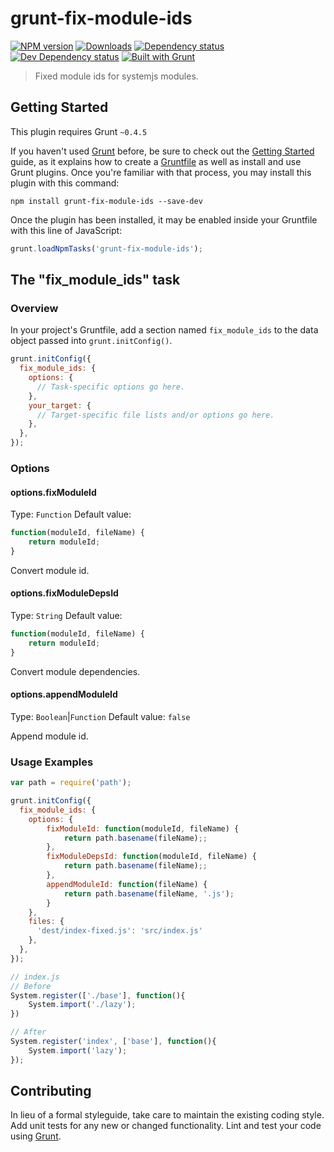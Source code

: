 # grunt-fix-module-ids
[![NPM version][npm-image]][npm-url] [![Downloads][downloads-image]][npm-url] [![Dependency status][david-dm-image]][david-dm-url] [![Dev Dependency status][david-dm-dev-image]][david-dm-dev-url] [![Built with Grunt][grunt-image]][grunt-url]

> Fixed module ids for systemjs modules.

## Getting Started
This plugin requires Grunt `~0.4.5`

If you haven't used [Grunt](http://gruntjs.com/) before, be sure to check out the [Getting Started](http://gruntjs.com/getting-started) guide, as it explains how to create a [Gruntfile](http://gruntjs.com/sample-gruntfile) as well as install and use Grunt plugins. Once you're familiar with that process, you may install this plugin with this command:

```shell
npm install grunt-fix-module-ids --save-dev
```

Once the plugin has been installed, it may be enabled inside your Gruntfile with this line of JavaScript:

```js
grunt.loadNpmTasks('grunt-fix-module-ids');
```

## The "fix_module_ids" task

### Overview
In your project's Gruntfile, add a section named `fix_module_ids` to the data object passed into `grunt.initConfig()`.

```js
grunt.initConfig({
  fix_module_ids: {
    options: {
      // Task-specific options go here.
    },
    your_target: {
      // Target-specific file lists and/or options go here.
    },
  },
});
```

### Options

#### options.fixModuleId
Type: `Function`
Default value:

```js
function(moduleId, fileName) {
    return moduleId;
}
```

Convert module id.

#### options.fixModuleDepsId
Type: `String`
Default value: 

```js
function(moduleId, fileName) {
    return moduleId;
}
```

Convert module dependencies.

#### options.appendModuleId
Type: `Boolean`|`Function`
Default value: `false`

Append module id.

### Usage Examples

```js
var path = require('path');

grunt.initConfig({
  fix_module_ids: {
    options: {
        fixModuleId: function(moduleId, fileName) {
            return path.basename(fileName);;
        },
        fixModuleDepsId: function(moduleId, fileName) {
            return path.basename(fileName);;
        },
        appendModuleId: function(fileName) {
            return path.basename(fileName, '.js');
        }
    },
    files: {
      'dest/index-fixed.js': 'src/index.js'
    },
  },
});
```

```js
// index.js
// Before
System.register(['./base'], function(){
    System.import('./lazy');
})

// After
System.register('index', ['base'], function(){
    System.import('lazy');
});
```

## Contributing
In lieu of a formal styleguide, take care to maintain the existing coding style. Add unit tests for any new or changed functionality. Lint and test your code using [Grunt](http://gruntjs.com/).

[npm-url]: https://npmjs.org/package/grunt-fix-module-ids
[downloads-image]: http://img.shields.io/npm/dm/grunt-fix-module-ids.svg
[npm-image]: http://img.shields.io/npm/v/grunt-fix-module-ids.svg
[david-dm-url]:https://david-dm.org/yanni4night/grunt-fix-module-ids
[david-dm-image]:https://david-dm.org/yanni4night/grunt-fix-module-ids.svg
[david-dm-dev-url]:https://david-dm.org/yanni4night/grunt-fix-module-ids#info=devDependencies
[david-dm-dev-image]:https://david-dm.org/yanni4night/grunt-fix-module-ids/dev-status.svg
[grunt-url]:http://gruntjs.com/
[grunt-image]: https://cdn.gruntjs.com/builtwith.png